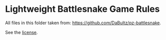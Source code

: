 # Lightweight Battlesnake Game Rules

All files in this folder taken from: https://github.com/DaBultz/pz-battlesnake.

See the [license](LICENSE.md).